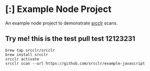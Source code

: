 # [:] Example Node Project

An example node project to demonstrate [srcclr](https://www.srcclr.com) scans.


## Try me! this is the test pull test 12123231


```
brew tap srcclr/srcclr
brew install srcclr
srcclr activate
srcclr scan --url https://github.com/srcclr/example-javascript
```
